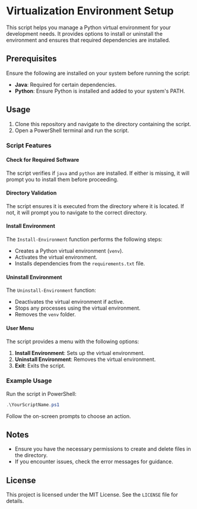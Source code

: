 # Virtualization Environment Setup

This script helps you manage a Python virtual environment for your development needs. It provides options to install or uninstall the environment and ensures that required dependencies are installed.

## Prerequisites

Ensure the following are installed on your system before running the script:

- **Java**: Required for certain dependencies.
- **Python**: Ensure Python is installed and added to your system's PATH.

## Usage

1. Clone this repository and navigate to the directory containing the script.
2. Open a PowerShell terminal and run the script.

### Script Features

#### Check for Required Software

The script verifies if `java` and `python` are installed. If either is missing, it will prompt you to install them before proceeding.

#### Directory Validation

The script ensures it is executed from the directory where it is located. If not, it will prompt you to navigate to the correct directory.

#### Install Environment

The `Install-Environment` function performs the following steps:
- Creates a Python virtual environment (`venv`).
- Activates the virtual environment.
- Installs dependencies from the `requirements.txt` file.

#### Uninstall Environment

The `Uninstall-Environment` function:
- Deactivates the virtual environment if active.
- Stops any processes using the virtual environment.
- Removes the `venv` folder.

#### User Menu

The script provides a menu with the following options:
1. **Install Environment**: Sets up the virtual environment.
2. **Uninstall Environment**: Removes the virtual environment.
3. **Exit**: Exits the script.

### Example Usage

Run the script in PowerShell:

```powershell
.\YourScriptName.ps1
```

Follow the on-screen prompts to choose an action.

## Notes

- Ensure you have the necessary permissions to create and delete files in the directory.
- If you encounter issues, check the error messages for guidance.

## License

This project is licensed under the MIT License. See the `LICENSE` file for details.
